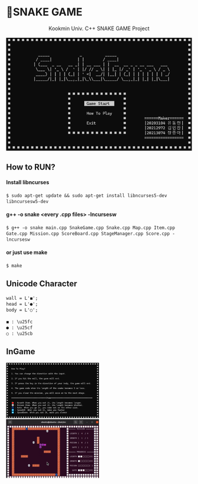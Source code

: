 # 🐍**SNAKE GAME**
<div align="center">
    Kookmin Univ. C++ SNAKE GAME Project<br><br>
    <img src="assets/snake-game-logo.png">
</div>

## How to RUN?
#### Install libncurses
    $ sudo apt-get update && sudo apt-get install libncurses5-dev libncursesw5-dev

#### g++ -o snake <every .cpp files> -lncursesw<br>
    $ g++ -o snake main.cpp SnakeGame.cpp Snake.cpp Map.cpp Item.cpp Gate.cpp Mission.cpp ScoreBoard.cpp StageManager.cpp Score.cpp -lncursesw

#### or just use make
    $ make


## Unicode Character
    wall = L'◼'; 
    head = L'●';
    body = L'○';

    ◼ : \u25fc
    ● : \u25cf
    ○ : \u25cb

## InGame
<img src="assets/snake-game-rule.png" width=50% height=auto>
<img src="assets/snake-game-ingame1.png" width=50% height=auto>
